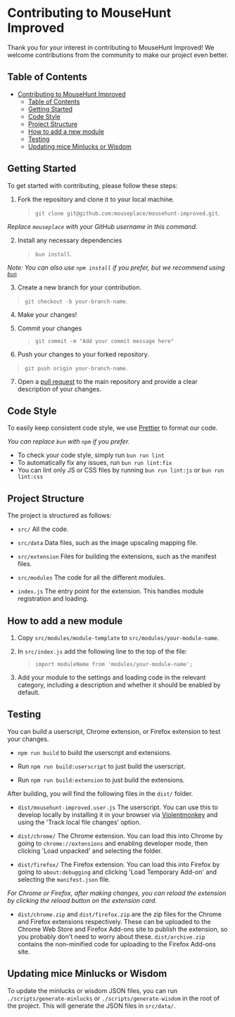 # Contributing to MouseHunt Improved

Thank you for your interest in contributing to MouseHunt Improved! We welcome contributions from the community to make our project even better.

## Table of Contents

- [Contributing to MouseHunt Improved](#contributing-to-mousehunt-improved)
  - [Table of Contents](#table-of-contents)
  - [Getting Started](#getting-started)
  - [Code Style](#code-style)
  - [Project Structure](#project-structure)
  - [How to add a new module](#how-to-add-a-new-module)
  - [Testing](#testing)
  - [Updating mice Minlucks or Wisdom](#updating-mice-minlucks-or-wisdom)

## Getting Started

To get started with contributing, please follow these steps:

1. Fork the repository and clone it to your local machine.
   > `git clone git@github.com:mouseplace/mousehunt-improved.git`.

_Replace `mouseplace` with your GitHub username in this command._

2. Install any necessary dependencies
   > `bun install`.

_Note: You can also use `npm install` if you prefer, but we recommend using [`bun`](https://bun.sh/)_

3. Create a new branch for your contribution.

> `git checkout -b your-branch-name`.

4. Make your changes!

5. Commit your changes

   > `git commit -m "Add your commit message here"`

6. Push your changes to your forked repository.

> `git push origin your-branch-name`.

7. Open a [pull request](https://github.com/mouseplace/mousehunt-improved/pulls) to the main repository and provide a clear description of your changes.

## Code Style

To easily keep consistent code style, we use [Prettier](https://prettier.io/) to format our code.

_You can replace `bun` with `npm` if you prefer._

- To check your code style, simply run `bun run lint`
- To automatically fix any issues, run `bun run lint:fix`
- You can lint only JS or CSS files by running `bun run lint:js` or `bun run lint:css`

## Project Structure

The project is structured as follows:

- `src/` All the code.
- `src/data` Data files, such as the image upscaling mapping file.
- `src/extension` Files for building the extensions, such as the manifest files.
- `src/modules` The code for all the different modules.

- `index.js` The entry point for the extension. This handles module registration and loading.

## How to add a new module

1. Copy `src/modules/module-template` to `src/modules/your-module-name`.
2. In `src/index.js` add the following line to the top of the file:

   > `import moduleName from 'modules/your-module-name';`

3. Add your module to the settings and loading code in the relevant category, including a description and whether it should be enabled by default.

## Testing

You can build a userscript, Chrome extension, or Firefox extension to test your changes.

- `npm run build` to build the userscript and extensions.

- Run `npm run build:userscript` to just build the userscript.

- Run `npm run build:extension` to just build the extensions.

After building, you will find the following files in the `dist/` folder.

- `dist/mousehunt-improved.user.js` The userscript. You can use this to develop locally by installing it in your browser via [Violentmonkey](https://violentmonkey.github.io/) and using the 'Track local file changes' option.

- `dist/chrome/` The Chrome extension. You can load this into Chrome by going to `chrome://extensions` and enabling developer mode, then clicking 'Load unpacked' and selecting the folder.

- `dist/firefox/` The Firefox extension. You can load this into Firefox by going to `about:debugging` and clicking 'Load Temporary Add-on' and selecting the `manifest.json` file.

_For Chrome or Firefox, after making changes, you can reload the extension by clicking the reload button on the extension card._

- `dist/chrome.zip` and `dist/firefox.zip` are the zip files for the Chrome and Firefox extensions respectively. These can be uploaded to the Chrome Web Store and Firefox Add-ons site to publish the extension, so you probably don't need to worry about these. `dist/archive.zip` contains the non-minified code for uploading to the Firefox Add-ons site.

## Updating mice Minlucks or Wisdom

To update the minlucks or wisdom JSON files, you can run `./scripts/generate-minlucks` or `./scripts/generate-wisdom` in the root of the project. This will generate the JSON files in `src/data/`.
